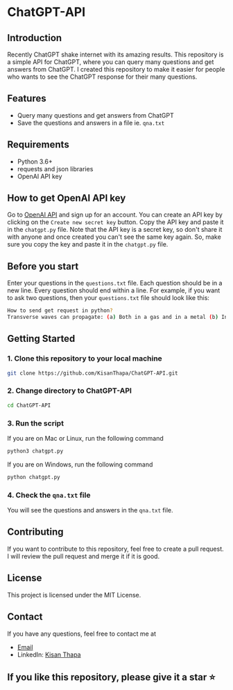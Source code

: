 # ChatGPT-API

## Introduction
Recently ChatGPT shake internet with its amazing results. This repository is a simple API for ChatGPT, where you can query many questions and get answers from ChatGPT. I created this repository to make it easier for people who wants to see the ChatGPT response for their many questions. 


## Features
- Query many questions and get answers from ChatGPT
- Save the questions and answers in a file ie. `qna.txt`


## Requirements
- Python 3.6+
- requests and json libraries
- OpenAI API key


## How to get OpenAI API key
Go to [OpenAI API](https://platform.openai.com/account/api-keys) and sign up for an account. You can create an API key by clicking on the `Create new secret key` button. Copy the API key and paste it in the `chatgpt.py` file. Note that the API key is a secret key, so don't share it with anyone and once created you can't see the same key again. So, make sure you copy the key and paste it in the `chatgpt.py` file.


## Before you start
Enter your questions in the `questions.txt` file. Each question should be in a new line. Every question should end within a line. For example, if you want to ask two questions, then your `questions.txt` file should look like this:

  ```bash
  How to send get request in python?
  Transverse waves can propagate: (a) Both in a gas and in a metal (b) In a gas but not in a metal (c) Not in a gas but in a metal (d) Neither in a gas nor in a metal
  ```

## Getting Started
### 1. Clone this repository to your local machine
  ```bash
  git clone https://github.com/KisanThapa/ChatGPT-API.git
  ```

### 2. Change directory to ChatGPT-API
  ```bash
  cd ChatGPT-API
  ```

### 3. Run the script

  If you are on Mac or Linux, run the following command
  ```bash
  python3 chatgpt.py
  ```

  If you are on Windows, run the following command
  ```bash
  python chatgpt.py
  ```

### 4. Check the `qna.txt` file
  You will see the questions and answers in the `qna.txt` file.


## Contributing
If you want to contribute to this repository, feel free to create a pull request. I will review the pull request and merge it if it is good.


## License
This project is licensed under the MIT License. 


## Contact
If you have any questions, feel free to contact me at
- [Email](mailto:kisanthapa33@gmail.com)
- LinkedIn: [Kisan Thapa](https://www.linkedin.com/in/kisan-thapa-860865113/)


## If you like this repository, please give it a star ⭐